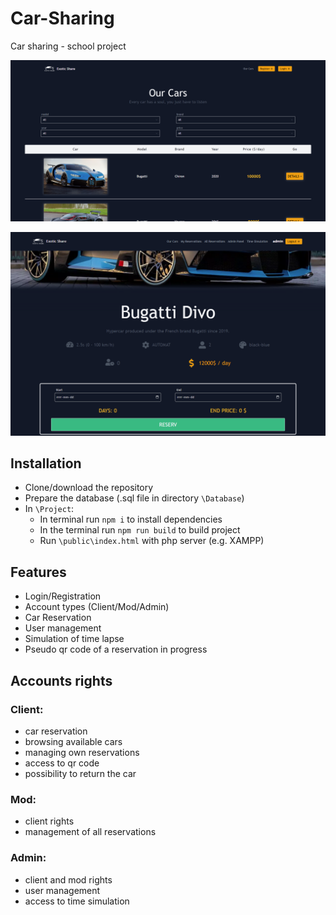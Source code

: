 # Car-Sharing
Car sharing - school project

![look1](img/look1.png)

![look2](img/look2.png)


## Installation

 - Clone/download the repository
 - Prepare the database (.sql file in directory `\Database`)
 - In `\Project`:
   - In terminal run `npm i` to install dependencies
   - In the terminal run `npm run build` to build project
   - Run `\public\index.html` with php server (e.g. XAMPP)
    

## Features

- Login/Registration
- Account types (Client/Mod/Admin)
- Car Reservation
- User management
- Simulation of time lapse
- Pseudo qr code of a reservation in progress

## Accounts rights

### Client:
- car reservation
- browsing available cars
- managing own reservations
- access to qr code
- possibility to return the car

### Mod:
- client rights
- management of all reservations

### Admin:
- client and mod rights
- user management
- access to time simulation
